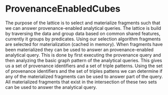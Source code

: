 # ProvenanceEnabledCubes

The purpose of the lattice is to select and materialize fragments such that we can answer provenance-enabled analytical queries.
The lattice is build by traversing the data and group data based on common shared features, currently it groups by predicates.
Using our selection algorithm fragments are selected for materialization (cached in memory).
When fragments have been materialized they can be used to answer an provenance-enabled analytical query.
This is done by first executing the provenance query and then analyzing the basic graph pattern of the analytical queries.
This gives us a set of provenance identifiers and a set of triple patterns.
Using the set of provenance identifiers and the set of triples pattens we can determine if any of the materialized fragments can be used to answer part of the query.
All materialized fragments that exist in the intersection of these two sets can be used to answer the analytical query.
